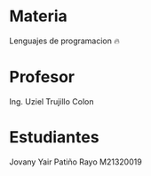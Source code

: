 # Materia
Lenguajes de programacion 🔥

# Profesor
Ing. Uziel Trujillo Colon

# Estudiantes
Jovany Yair Patiño Rayo M21320019